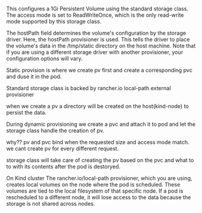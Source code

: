 This configures a 1Gi Persistent Volume using the standard storage class. The access mode is set to ReadWriteOnce, which is the only read-write mode supported by this storage class.

The hostPath field determines the volume's configuration by the storage driver. Here, the hostPath provisioner is used. This tells the driver to place the volume's data in the /tmp/static directory on the host machine. Note that if you are using a different storage driver with another provisioner, your configuration options will vary.

Static provision is where we create pv first and create a corresponding pvc and duse it in the pod.

Standard storage class is backed by rancher.io local-path external provisioner

when we create a pv a directory will be created on the host(kind-node) to persist the data.

During dynamic provisioning we create a pvc and attach it to pod and let the storage class handle the creation of pv.

why??
pv and pvc bind when the requested size and access mode match. we cant create pv for every different request.

storage class will take care of creating the pv based on the pvc and what to to with its contents after the pod is destoryed.

On Kind cluster
The rancher.io/local-path provisioner, which you are using, creates local volumes on the node where the pod is scheduled. These volumes are tied to the local filesystem of that specific node.
If a pod is rescheduled to a different node, it will lose access to the data because the storage is not shared across nodes.